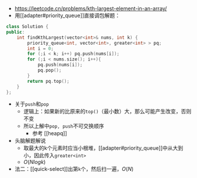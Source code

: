 - https://leetcode.cn/problems/kth-largest-element-in-an-array/
- 用[[adapter#priority_queue]]直接调包解题：
```cpp
class Solution {
public:
    int findKthLargest(vector<int>& nums, int k) {
        priority_queue<int, vector<int>, greater<int> > pq;
        int i = 0;
        for (;i < k; i++) pq.push(nums[i]);
        for (;i < nums.size(); i++){
            pq.push(nums[i]);
            pq.pop();
        }
        return pq.top();
    }
};
```
- 关于`push`和`pop`
  - 逻辑上：如果新的比原来的`top()`（最小数）大，那么可能产生改变，否则不变
  - 所以上解中`pop, push`不可交换顺序
    - 参考 [[heapq]]
- 头脑解题解说
  - 取最大的k个元素时应当小根堆，[[adapter#priority_queue]]中从大到小，因此传入`greater<int>`
  - $O(Nlogk)$
- 法二：[[quick-select]]出第`k`个，然后扫一遍，$O(N)$